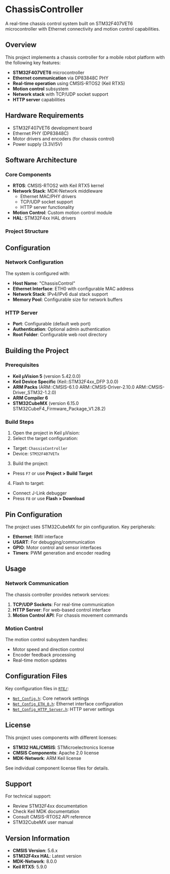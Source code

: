 # ChassisController

A real-time chassis control system built on STM32F407VET6 microcontroller with Ethernet connectivity and motion control capabilities.

## Overview

This project implements a chassis controller for a mobile robot platform with the following key features:

- **STM32F407VET6** microcontroller
- **Ethernet communication** via DP83848C PHY
- **Real-time operation** using CMSIS-RTOS2 (Keil RTX5)
- **Motion control** subsystem
- **Network stack** with TCP/UDP socket support
- **HTTP server** capabilities

## Hardware Requirements

- STM32F407VET6 development board
- Ethernet PHY (DP83848C)
- Motor drivers and encoders (for chassis control)
- Power supply (3.3V/5V)

## Software Architecture

### Core Components

- **RTOS**: CMSIS-RTOS2 with Keil RTX5 kernel
- **Network Stack**: MDK-Network middleware
  - Ethernet MAC/PHY drivers
  - TCP/UDP socket support
  - HTTP server functionality
- **Motion Control**: Custom motion control module
- **HAL**: STM32F4xx HAL drivers

### Project Structure

## Configuration

### Network Configuration

The system is configured with:
- **Host Name**: "ChassisControl"
- **Ethernet Interface**: ETH0 with configurable MAC address
- **Network Stack**: IPv4/IPv6 dual stack support
- **Memory Pool**: Configurable size for network buffers

### HTTP Server

- **Port**: Configurable (default web port)
- **Authentication**: Optional admin authentication
- **Root Folder**: Configurable web root directory

## Building the Project

### Prerequisites

- **Keil µVision 5** (version 5.42.0.0)
- **Keil Device Specific** (Keil::STM32F4xx_DFP 3.0.0)
- **ARM Packs** (ARM::CMSIS-6.1.0 ARM::CMSIS-Driver-2.10.0 ARM::CMSIS-Driver_STM32-1.2.0)
- **ARM Compiler 6**
- **STM32CubeMX** (version 6.15.0 STM32CubeF4_Firmware_Package_V1.28.2)

### Build Steps

1. Open the project in Keil µVision:
2. Select the target configuration:
- Target: `ChassisController`
- Device: `STM32F407VETx`

3. Build the project:
- Press `F7` or use **Project > Build Target**

4. Flash to target:
- Connect J-Link debugger
- Press `F8` or use **Flash > Download**

## Pin Configuration

The project uses STM32CubeMX for pin configuration. Key peripherals:

- **Ethernet**: RMII interface
- **USART**: For debugging/communication
- **GPIO**: Motor control and sensor interfaces
- **Timers**: PWM generation and encoder reading

## Usage

### Network Communication

The chassis controller provides network services:

1. **TCP/UDP Sockets**: For real-time communication
2. **HTTP Server**: For web-based control interface
3. **Motion Control API**: For chassis movement commands

### Motion Control

The motion control subsystem handles:
- Motor speed and direction control
- Encoder feedback processing
- Real-time motion updates

## Configuration Files

Key configuration files in [`RTE/`](RTE/):
- [`Net_Config.h`](RTE/Network/Net_Config.h): Core network settings
- [`Net_Config_ETH_0.h`](RTE/Network/Net_Config_ETH_0.h): Ethernet interface configuration
- [`Net_Config_HTTP_Server.h`](RTE/Network/Net_Config_HTTP_Server.h): HTTP server settings

## License

This project uses components with different licenses:
- **STM32 HAL/CMSIS**: STMicroelectronics license
- **CMSIS Components**: Apache 2.0 license
- **MDK-Network**: ARM Keil license

See individual component license files for details.

## Support

For technical support:
- Review STM32F4xx documentation
- Check Keil MDK documentation
- Consult CMSIS-RTOS2 API reference
- STM32CubeMX user manual

## Version Information

- **CMSIS Version**: 5.6.x
- **STM32F4xx HAL**: Latest version
- **MDK-Network**: 8.0.0
- **Keil RTX5**: 5.9.0

